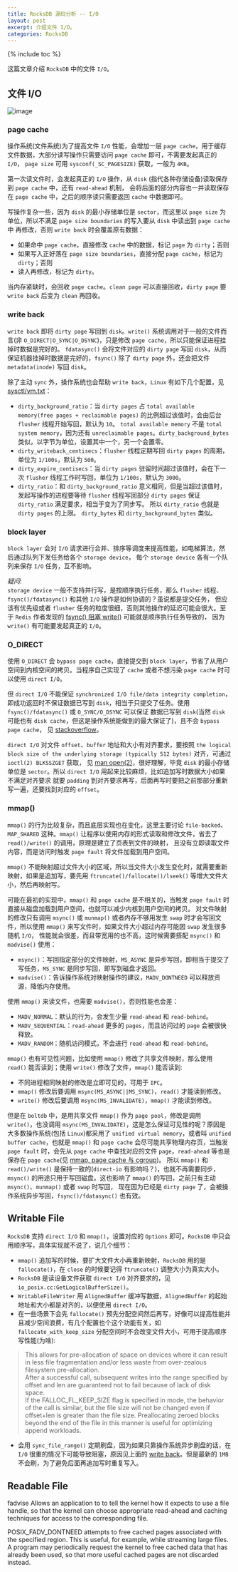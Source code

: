 ```yaml
---
title: RocksDB 源码分析 -- I/O
layout: post
excerpt: 介绍文件 I/O。
categories: RocksDB
---
```


{% include toc %}

这篇文章介绍 `RocksDB` 中的文件 `I/O`。

## 文件 I/O
![image](/assets/images/rocksdb/IO_stack_of_the_Linux_kernel.svg)

### page cache
操作系统(文件系统)为了提高文件 `I/O` 性能，会增加一层 `page cache`，用于缓存文件数据，大部分读写操作只需要访问 `page cache` 即可，不需要发起真正的 `I/O`，
`page size` 可用 `sysconf(_SC_PAGESIZE)` 获取，一般为 `4KB`。

第一次读文件时，会发起真正的 `I/O` 操作，从 `disk` (指代各种存储设备)读取保存到 `page cache` 中，还有 `read-ahead` 机制，
会将后面的部分内容也一并读取保存在 `page cache` 中，之后的顺序读只需要返回 `cache` 中数据即可。

写操作复杂一些，因为 `disk` 的最小存储单位是 `sector`，而这里以 `page size` 为单位，所以不满足 `page size boundaries` 的写入要从 `disk` 中读出到 `page cache` 中
再修改，否则 `write back` 时会覆盖原有数据：
* 如果命中 `page cache`，直接修改 `cache` 中的数据，标记 `page` 为 `dirty`；否则
* 如果写入正好落在 `page size boundaries`，直接分配 `page cache`，标记为 `dirty`；否则
* 读入再修改，标记为 `dirty`。

当内存紧缺时，会回收 `page cache`。`clean page` 可以直接回收，`dirty page` 要 `write back` 后变为 `clean` 再回收。

### write back
`write back` 即将 `dirty page` 写回到 `disk`。`write()` 系统调用对于一般的文件而言(非 `O_DIRECT|O_SYNC|O_DSYNC`)，只是修改 `page cache`，所以只能保证进程挂掉时数据是完好的。
`fdatasync()` 会将文件对应的 `dirty page` 写回 `disk`，从而保证机器挂掉时数据是完好的，`fsync()` 除了 `dirty page` 外，还会把文件 `metadata(inode)` 写回 `disk`。

除了主动 `sync` 外，操作系统也会帮助 `write back`，`Linux` 有如下几个配置，见[sysctl/vm.txt](https://www.kernel.org/doc/Documentation/sysctl/vm.txt)：
* `dirty_background_ratio`：当 `dirty pages` 占 `total available memory(free pages + reclaimable pages)` 的比例超过该值时，会由后台 `flusher` 线程开始写回，默认为 `10`。
`total available memory` 不是 `total system memory`，因为还有 `unreclaimable pages`。`dirty_background_bytes` 类似，以字节为单位，设置其中一个，另一个会置零。
* `dirty_writeback_centisecs`：`flusher` 线程定期写回 `dirty pages` 的周期，单位为 `1/100s`，默认为 `500`。
* `dirty_expire_centisecs`：当 `dirty pages` 驻留时间超过该值时，会在下一次 `flusher` 线程工作时写回，单位为 `1/100s`，默认为 `3000`。
* `dirty_ratio`：和 `dirty_background_ratio` 意义相同，但是当超过该值时，发起写操作的进程要等待 `flusher` 线程写回部分 `dirty pages` 保证 `dirty_ratio` 满足要求，相当于变为了同步写。
所以 `dirty_ratio` 也就是 `dirty pages` 的上限。 `dirty_bytes` 和 `dirty_background_bytes` 类似。

### block layer
`block layer` 会对 `I/O` 请求进行合并、排序等调度来提高性能，如电梯算法，然后通过队列下发任务给各个 `storage device`，
每个 `storage device` 各有一个队列来保存 `I/O` 任务，互不影响。

*疑问*:  
`storage device` 一般不支持并行写，是按顺序执行任务，那么 `flusher` 线程、`fsync()/fdatasync()` 和其他 `I/O` 操作是如何协调的？虽说都是提交任务，
但应该有优先级或者 `flusher` 任务的粒度很细，否则其他操作的延迟可能会很大。至于 `Redis` 作者发现的 [fsync() 阻塞 write()](http://oldblog.antirez.com/post/fsync-different-thread-useless.html) 可能就是顺序执行任务导致的，
因为 `write()` 有可能要发起真正的 `I/O`。

### O_DIRECT
使用 `O_DIRECT` 会 `bypass page cache`，直接提交到 `block layer`，节省了从用户空间到内核空间的拷贝。当程序自己实现了 `cache` 或者不想污染 `page cache` 时可以使用 `direct I/O`。

但 `direct I/O` 不能保证 `synchronized I/O file/data integrity completion`，即成功返回时不保证数据已写到 `disk`，相当于只提交了任务。使用 `fsync()/fdatasync()` 或 `O_SYNC/O_DSYNC` 可以保证
数据已写到 `disk`(当然 `disk` 可能也有 `disk cache`，但这是操作系统能做到的最大保证了)，且不会 `bypass page cache`，
见 [stackoverflow](https://stackoverflow.com/questions/5055859/how-are-the-o-sync-and-o-direct-flags-in-open2-different-alike)。

`direct I/O` 对文件 `offset`、`buffer` 地址和大小有对齐要求，要按照 `the logical block size of the underlying storage (typically 512 bytes)` 对齐，可通过 `ioctl(2) BLKSSZGET` 获取，
见 [man open(2)](http://man7.org/linux/man-pages/man2/open.2.html)，很好理解，毕竟 `disk` 的最小存储单位是 `sector`。所以 `direct I/O` 用起来比较麻烦，比如追加写时数据大小如果不满足对齐要求
就要 `padding` 到对齐要求再写，后面再写时要把之前那部分重新写一遍，还要找到对应的 `offset`。

### mmap()
`mmap()` 的行为比较复杂，而且底层实现也在变化，这里主要讨论 `file-backed`、`MAP_SHARED` 这种。`mmap()` 让程序以使用内存的形式读取和修改文件，省去了 `read()/write()` 的调用，原理是建立了页表到文件的映射，
且没有立即读取文件内容，而是访问时触发 `page fault` 将文件加载到用户空间。

`mmap()` 不能映射超过文件大小的区域，所以当文件大小发生变化时，就需要重新映射，如果是追加写，要先用 `ftruncate()/fallocate()/lseek()` 等增大文件大小，然后再映射写。

可能在最初的实现中，`mmap()` 和 `page cache` 是不相关的，当触发 `page fault` 时直接从磁盘加载到用户空间，也就可以减少内核到用户空间的拷贝。
对文件映射的修改只有调用 `msync()` 或 `munmap()` 或者内存不够用发生 `swap` 时才会写回文件，所以使用 `mmap()` 来写文件时，如果文件大小超过内存可能因 `swap` 发生很多随机 `I/O`，
性能就会很差，而且带宽用的也不高，这时候需要搭配 `msync()` 和 `madvise()` 使用：
* `msync()`：写回指定部分的文件映射，`MS_ASYNC` 是异步写回，即相当于提交了写任务，`MS_SYNC` 是同步写回，即写到磁盘才返回。
* `madvise()`：告诉操作系统对映射操作的建议，`MADV_DONTNEED` 可以释放资源，降低内存使用。

使用 `mmap()` 来读文件，也需要 `madvise()`，否则性能也会差：
* `MADV_NORMAL`：默认的行为，会发生少量 `read-ahead` 和 `read-behind`。
* `MADV_SEQUENTIAL`：`read-ahead` 更多的 `pages`，而且访问过的 `page` 会被很快释放。
* `MADV_RANDOM`：随机访问模式，不会进行 `read-ahead` 和 `read-behind`。

`mmap()` 也有可见性问题，比如使用 `mmap()` 修改了共享文件映射，那么使用 `read()` 能否读到；使用 `write()` 修改了文件，`mmap()` 能否读到:
* 不同进程相同映射的修改是立即可见的，可用于 `IPC`。
* `mmap()` 修改后要调用 `msync(MS_ASYNC||MS_SYNC)`，`read()` 才能读到修改。
* `write()` 修改后要调用 `msync(MS_INVALIDATE)`，`mmap()` 才能读到修改。

但是在 `boltdb` 中，是用共享文件 `mmap()` 作为 `page pool`，修改是调用 `write()`，也没调用 `msync(MS_INVALIDATE)`，这是怎么保证可见性的呢？原因是大多数操作系统(包括 `Linux`)都采用了 `unified virtual memory`，或者叫
`unified buffer cache`，也就是 `mmap()` 和 `page cache` 会尽可能共享物理内存页，当触发 `page fault` 时，会先从 `page cache` 中查找对应的文件 `page`，`read-ahead` 等也是保存在 `page cache`(见 [mmap, page cache 与 cgroup](https://github.com/Terark/terarkdb/wiki/mmap,-page-cache-%E4%B8%8E-cgroup))。
所以 `mmap()` 和 `read()/write()` 是保持一致的(`direct-io` 有影响吗？)，也就不再需要同步，`msync()` 的用途只用于写回磁盘。这也影响了 `mmap()` 的写回，之前只有主动 `msync()`、`munmap()` 或者 `swap` 时写回，
现在因为已经是 `dirty page` 了，会被操作系统异步写回，`fsync()/fdatasync()` 也有效。

## Writable File
`RocksDB` 支持 `direct I/O` 和 `mmap()`，设置对应的 `Options` 即可。`RocksDB` 中只会用顺序写，具体实现就不说了，说几个细节：
* `mmap()` 追加写的时候，要扩大文件大小再重新映射，`RocksDB` 用的是 `fallocate()`，在 `close` 的时候要记得 `ftruncate()` 调整大小为真实大小。
* `RocksDB` 是读设备文件获取 `direct I/O` 对齐要求的，见 `io_posix.cc:GetLogicalBufferSize()`。
* `WritableFileWriter` 用 `AlignedBuffer` 缓冲写数据，`AlignedBuffer` 的起始地址和大小都是对齐的，以便使用 `direct I/O`。
* 在一些场景下会先 `fallocate()` 预先分配空间然后再写，好像可以提高性能并且减少空间浪费，有几个配置也个这个功能有关，如 `fallocate_with_keep_size` 分配空间时不会改变文件大小，可用于提高顺序写性能(为啥):
> This allows for pre-allocation of space on devices where it can result in less file fragmentation and/or less waste from over-zealous filesystem pre-allocation.  
>   After a successful call, subsequent writes into the range specified
    by offset and len are guaranteed not to fail because of lack of disk
    space.  
>   If the FALLOC_FL_KEEP_SIZE flag is specified in mode, the behavior of
    the call is similar, but the file size will not be changed even if
    offset+len is greater than the file size.  Preallocating zeroed
    blocks beyond the end of the file in this manner is useful for
    optimizing append workloads.
* 会用 `sync_file_range()` 定期刷盘，因为如果只靠操作系统异步刷盘的话，在 `I/O` 很重的情况下可能导致阻塞，原因见上面的 [write back](#write-back)。但是最新的 `1MB` 不会刷，为了避免后面再追加写时重复写入。

## Readable File
fadvise
Allows an application to to tell the kernel how it expects to use a file handle, 
so that the kernel can choose appropriate read-ahead and caching techniques for access to the corresponding file.

POSIX_FADV_DONTNEED 
attempts to free cached pages associated with the specified region. This is useful, for example, 
while streaming large files. A program may periodically request the kernel to free cached data that has already been used,
so that more useful cached pages are not discarded instead.
